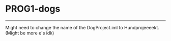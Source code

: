 # PROG1-dogs

-----------------------------------------------------------------------------------------------------------------------------------------------------------------------------------

Might need to change the name of the DogProject.iml to Hundprojeeeekt. (Might be more e's idk)
